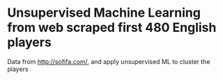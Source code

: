 # Unsupervised Machine Learning from web scraped first 480 English players

Data from http://sofifa.com/, and apply unsupervised ML to cluster the players
